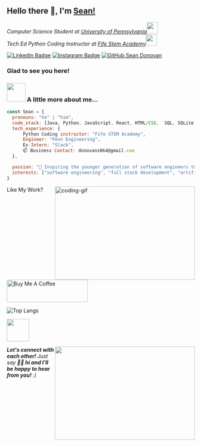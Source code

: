 ## Hello there 👋, I'm [Sean!](https://github.com/INTSEAN/)
<p><em>Computer Science Student at <a href="http://www.upenn.edu">University of Pennsylvania</a><img src="https://media.giphy.com/media/fYSnHlufseco8Fh93Z/giphy.gif" width="30"></br>Tech Ed Python Coding Instructor at <a href="https://fife.cis.upenn.edu/">Fife Stem Academy</a><img src="https://media.giphy.com/media/WUlplcMpOCEmTGBtBW/giphy.gif" width="30"> 
</em></p>


[![Linkedin Badge](https://img.shields.io/badge/-LinkedIn-0e76a8?style=flat-square&logo=Linkedin&logoColor=white)](https://www.linkedin.com/in/seandonovan-upenn/)
[![Instagram Badge](https://img.shields.io/badge/-Instagram-e4405f?style=flat-square&logo=Instagram&logoColor=white)](https://instagram.com/sensei.sean_/)
[![GitHub Sean Donovan](https://img.shields.io/github/followers/INTSEAN?label=follow&style=social)](https://github.com/INTSEAN)
### Glad to see you here! &nbsp;


### <img src="https://media.giphy.com/media/VgCDAzcKvsR6OM0uWg/giphy.gif" width="50"> A little more about me...  

```javascript
const Sean = {
  pronouns: "he" | "him",
  code_stack: [Java, Python, JavaScript, React, HTML/CSS,  SQL, SQLite, C, OCaml, Git],
  tech_experience: {
      Python Coding instructor: "Fife STEM Academy",
      Engineer: "Penn Engineering",
      Ex-Intern: "Slack",
      📫 Business Contact: donovans064@gmail.com
  },

  passion: "💞️ Inspiring the younger generation of software engineers to dream",
  interests: ["software engineering", "full stack development", "artificial intelligence"],
}
```
Like My Work?
<img align="right" alt="coding-gif" height="250" width="375" src="https://github.com/JoshuaThadi/JoshuaThadi/blob/main/transparent_gitgif.gif">


<a href="https://www.buymeacoffee.com/donovans064" target="_blank"><img src="https://cdn.buymeacoffee.com/buttons/v2/default-yellow.png" alt="Buy Me A Coffee" height="60px" width="217px" ></a>

![Top Langs](https://github-readme-stats.vercel.app/api/top-langs/?username=INTSEAN&hide_progress=true)

<img src="https://media.giphy.com/media/LnQjpWaON8nhr21vNW/giphy.gif" width="60">

<img align="right" height="250" width="375" alt="" src="https://raw.githubusercontent.com/iampavangandhi/iampavangandhi/master/gifs/coder.gif" /><em><b>Let's connect with each other! </b> Just say <b>👋🏽 hi and I'll be happy to hear from you!</b> :)</em>

<!---
INTSEAN/INTSEAN is a ✨ special ✨ repository because its `README.md` (this file) appears on your GitHub profile.
You can click the Preview link to take a look at your changes.
--->
